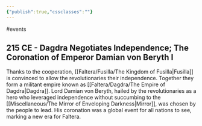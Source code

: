 ```yaml
---
{"publish":true,"cssclasses":""}
---
```




#events

## 215 CE - Dagdra Negotiates Independence; The Coronation of Emperor Damian von Beryth I

Thanks to the cooperation, [[Faltera/Fusilla/The Kingdom of Fusilla\|Fusilla]] is convinced to allow the revolutionaries their independence. Together they form a militant empire known as [[Faltera/Dagdra/The Empire of Dagdra\|Dagdra]]. Lord Damian von Beryth, hailed by the revolutionaries as a hero who leveraged independence without succumbing to the [[Miscellaneous/The Mirror of Enveloping Darkness\|Mirror]], was chosen by the people to lead. His coronation was a global event for all nations to see, marking a new era for Faltera.
